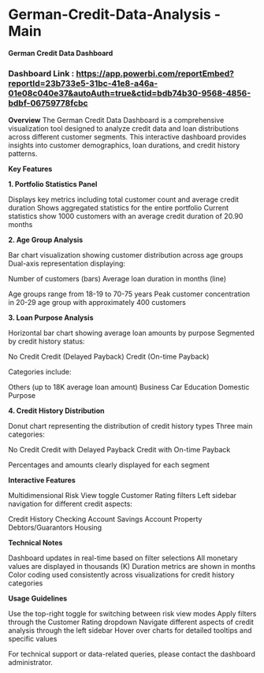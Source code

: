 # German-Credit-Data-Analysis - Main
**German Credit Data Dashboard**
### Dashboard Link : https://app.powerbi.com/reportEmbed?reportId=23b733e5-31bc-41e8-a46a-01e08c040e37&autoAuth=true&ctid=bdb74b30-9568-4856-bdbf-06759778fcbc

**Overview**
The German Credit Data Dashboard is a comprehensive visualization tool designed to analyze credit data and loan distributions across different customer segments. This interactive dashboard provides insights into customer demographics, loan durations, and credit history patterns.

**Key Features**

**1. Portfolio Statistics Panel**

Displays key metrics including total customer count and average credit duration
Shows aggregated statistics for the entire portfolio
Current statistics show 1000 customers with an average credit duration of 20.90 months

**2. Age Group Analysis**

Bar chart visualization showing customer distribution across age groups
Dual-axis representation displaying:

Number of customers (bars)
Average loan duration in months (line)


Age groups range from 18-19 to 70-75 years
Peak customer concentration in 20-29 age group with approximately 400 customers

**3. Loan Purpose Analysis**

Horizontal bar chart showing average loan amounts by purpose
Segmented by credit history status:

No Credit
Credit (Delayed Payback)
Credit (On-time Payback)


Categories include:

Others (up to 18K average loan amount)
Business
Car
Education
Domestic Purpose



**4. Credit History Distribution**

Donut chart representing the distribution of credit history types
Three main categories:

No Credit
Credit with Delayed Payback
Credit with On-time Payback


Percentages and amounts clearly displayed for each segment

**Interactive Features**

Multidimensional Risk View toggle
Customer Rating filters
Left sidebar navigation for different credit aspects:

Credit History
Checking Account
Savings Account
Property
Debtors/Guarantors
Housing



**Technical Notes**

Dashboard updates in real-time based on filter selections
All monetary values are displayed in thousands (K)
Duration metrics are shown in months
Color coding used consistently across visualizations for credit history categories

**Usage Guidelines**

Use the top-right toggle for switching between risk view modes
Apply filters through the Customer Rating dropdown
Navigate different aspects of credit analysis through the left sidebar
Hover over charts for detailed tooltips and specific values

For technical support or data-related queries, please contact the dashboard administrator.
